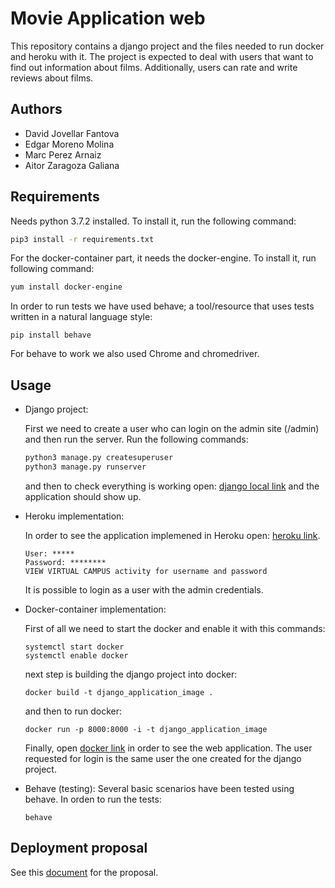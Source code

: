 # Movie Application web
This repository contains a django project and the files needed to run docker and heroku with it. The project is expected to deal with users that want to find out information about films. Additionally, users can rate and write reviews about films.

## Authors
- David Jovellar Fantova
- Edgar Moreno Molina
- Marc Perez Arnaiz
- Aitor Zaragoza Galiana


## Requirements
Needs python 3.7.2 installed. To install it, run the following command:
```bash
pip3 install -r requirements.txt  
```
For the docker-container part, it needs the docker-engine. To install it, run following command:
```bash
yum install docker-engine  
```
In order to run tests we have used behave; a tool/resource that uses tests written in a natural language style:
```
pip install behave
```
For behave to work we also used Chrome and chromedriver.
## Usage

- Django project: 

	First we need to create a user who can login on the admin site (/admin) and then run the server. Run the following commands:
	
	```bash
	python3 manage.py createsuperuser
	python3 manage.py runserver 
	```
	and then to check everything is working open: [django local link](http://127.0.0.1:8000/login) and the application should show up.
	
	
- Heroku implementation:

	In order to see the application implemened in Heroku open: [heroku link](https://movieappwebproject.herokuapp.com/login).
	````
	User: *****	
	Password: ********
	VIEW VIRTUAL CAMPUS activity for username and password
	````
	It is possible to login as a user with the admin credentials.

- Docker-container implementation:

	First of all we need to start the docker and enable it with this commands:
	```
	systemctl start docker
	systemctl enable docker
	```
	next step is building the django project into docker:
	```
	docker build -t django_application_image .
	```
	
	and then to run docker:
	```
	docker run -p 8000:8000 -i -t django_application_image
	```
	
	Finally, open [docker link](http://0.0.0.0:8000/login) in order to see the web application. The user requested for login 		is the same user the one created for the django project.
	
- Behave (testing):
	Several basic scenarios have been tested using behave. In orden to run the tests:
	```
	behave
	```
## Deployment proposal

See this [document](https://github.com/DJovellar/MovieApp/blob/master/deployment_proposed_sol.pdf) for the proposal.



